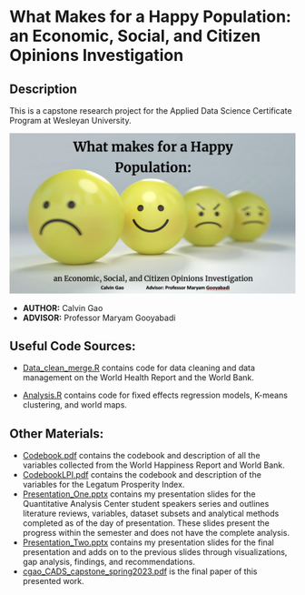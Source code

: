 # What Makes for a Happy Population: an Economic, Social, and Citizen Opinions Investigation

## Description
This is a capstone research project for the Applied Data Science Certificate Program at Wesleyan University.

![Smile](smile.png)

- **AUTHOR:** Calvin Gao
- **ADVISOR:** Professor Maryam Gooyabadi

## Useful Code Sources:

-   [Data_clean_merge.R](https://github.com/cgao1/CADS-Capstone/blob/main/Code/Data_clean_merge.R) contains code for data cleaning and data management on the World Health Report and the World Bank.

-   [Analysis.R](https://github.com/cgao1/CADS-Capstone/blob/main/Code/Analysis.R) contains code for fixed effects regression models, K-means clustering, and world maps.


## Other Materials:

-   [Codebook.pdf](https://github.com/cgao1/CADS-Capstone/blob/main/codebook.pdf) contains the codebook and description of all the variables collected from the World Happiness Report and World Bank.
-   [CodebookLPI.pdf](https://github.com/cgao1/CADS-Capstone/blob/main/codebook%20LPI.pdf) contains the codebook and description of the variables for the Legatum Prosperity Index.
-   [Presentation_One.pptx](https://github.com/cgao1/CADS-Capstone/blob/main/Presentation_One.pdf) contains my presentation slides for the Quantitative Analysis Center student speakers series and outlines literature reviews, variables, dataset subsets and analytical methods completed as of the day of presentation. These slides present the progress within the semester and does not have the complete analysis.
-   [Presentation_Two.pptx](https://github.com/cgao1/CADS-Capstone/blob/main/Presentation_Two.pdf) contains my presentation slides for the final presentation and adds on to the previous slides through visualizations, gap analysis, findings, and recommendations.
-   [cgao_CADS_capstone_spring2023.pdf]() is the final paper of this presented work.
